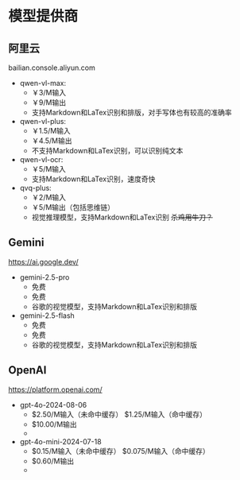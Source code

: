 # 模型提供商

## 阿里云

bailian.console.aliyun.com

- qwen-vl-max: 
  - ￥3/M输入 
  - ￥9/M输出
  - 支持Markdown和LaTex识别和排版，对手写体也有较高的准确率
- qwen-vl-plus:
  - ￥1.5/M输入 
  - ￥4.5/M输出
  - 不支持Markdown和LaTex识别，可以识别纯文本
- qwen-vl-ocr:
  - ￥5/M输入
  - 支持Markdown和LaTex识别，速度奇快
- qvq-plus:
  - ￥2/M输入 
  - ￥5/M输出（包括思维链）
  - 视觉推理模型，支持Markdown和LaTex识别 ~~杀鸡用牛刀？~~

## Gemini

https://ai.google.dev/

- gemini-2.5-pro
  - 免费
  - 免费
  - 谷歌的视觉模型，支持Markdown和LaTex识别和排版
- gemini-2.5-flash
  - 免费
  - 免费
  - 谷歌的视觉模型，支持Markdown和LaTex识别和排版

## OpenAI

https://platform.openai.com/

- gpt-4o-2024-08-06
  - \$2.50/M输入（未命中缓存） $1.25/M输入（命中缓存）
  - \$10.00/M输出
  -
- gpt-4o-mini-2024-07-18
  - \$0.15/M输入（未命中缓存） $0.075/M输入（命中缓存）
  - \$0.60/M输出
  - 